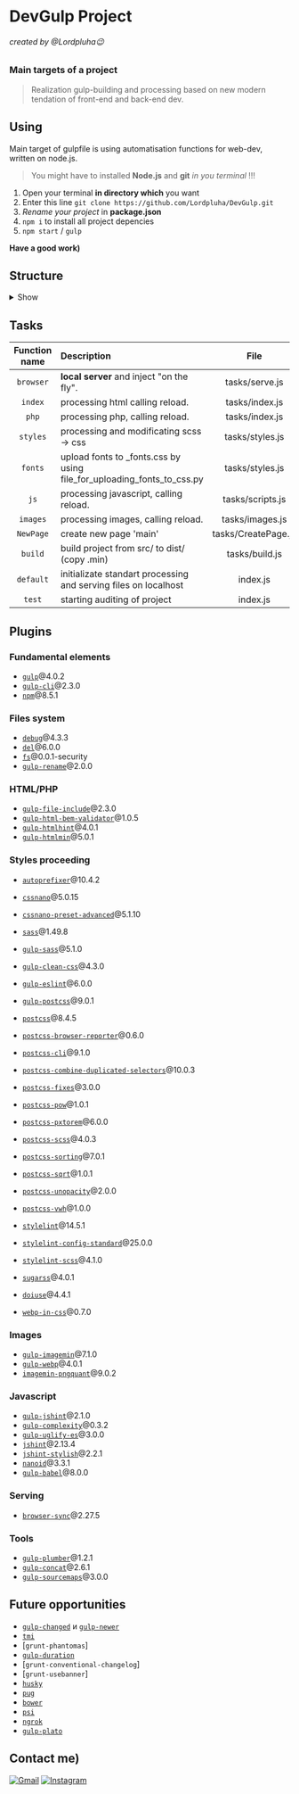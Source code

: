 DevGulp Project
============================================================================
###### created by @Lordpluha:wink:

### Main targets of a project
> Realization gulp-building and processing based on new modern tendation of front-end and back-end dev.

Using
--------------------------------------------------
Main target of gulpfile is using automatisation functions for web-dev, written on node.js.

> You might have to installed **Node.js** and **git** *in you terminal* !!!

1. Open your terminal **in directory which** you want
2. Enter this line ```git clone https://github.com/Lordpluha/DevGulp.git```
3. *Rename your project* in **package.json**
4. ```npm i``` to install all project depencies
5. ```npm start``` / ```gulp```

**Have a good work)**

Structure
--------------------------------------------------
<details><summary>Show</summary>
<!-- tree /A /F -->
 _________
|         |
| DevGulp |
|_________|
    |
    |   .eslintrc
    |   .gitattributes
    |   .gitignore
    |   .htaccess
    |   .stylelintrc.json
    |   Apache_2.4-PHP_8.0+Nginx_1.21_vhosta.conf
    |   CONTRIBUTING.md
    |   gmail_ico.png
    |   inst_ico.png
    |   LICENSE
    |   package-lock.json
    |   package.json
    |   postcss.config.js
    |   README.md
    |   SECURITY.md
    |   structure.txt
    |
    +---.github
    |   \---workflows
    |           codeql-analysis.yml
    |
    +---certificates
    |       localhost-rootCA.crt
    |       localhost-rootCA.key
    |       localhost-server.crt
    |       localhost-server.key
    |       rootCA.crt
    |       rootCA.key
    |       server.crt
    |       server.key
    |
    +---gulpfile.js
    |   |   file_for_uploading_fonts_to_scss.py
    |   |   index.js
    |   |
    |   \---tasks
    |       |   build.js
    |       |   clean.js
    |       |   CreatePage.js
    |       |   FileWatcher.js
    |       |   github.js
    |       |   images.js
    |       |   index.js
    |       |   lighthouse.js
    |       |   scripts.js
    |       |   serve.js
    |       |   styles.js
    |       |
    |       +---configs
    |       |   +---index.js
    |       |   |       gulp-htmlhint.config.js
    |       |   |       gulp-htmlmin.config.js
    |       |   |
    |       |   \---styles.js
    |       |           autoprefixer.config.js
    |       |           cssnano.config.js
    |       |           doiuse.config.js
    |       |           gulp-clean-css.config.js
    |       |           postcss-browser-reporter.config.js
    |       |           postcss-sorting.config.js
    |       |           stylelint.config.js
    |       |
    |       \---vars
    |               pages_list.json
    |               styles.vars.js
    |
    \---src
        \---main
            +---html
            |   |   index.html
            |   |   index.min.html
            |   |   index.src.html
            |   |
            |   \---blocks
            |           article.html
            |           aside.html
            |           footer.html
            |           header.html
            |           nav.html
            |
            +---img
            |   +---article
            |   +---aside
            |   +---footer
            |   +---header
            |   \---nav
            +---js
            |   +---plugins
            |   |   \---HTML5Shiv
            |   |           html5shiv-master.zip
            |   |           html5shiv-printshiv.min.js
            |   |           html5shiv.min.js
            |   |
            |   \---scripts
            |           MYbeauty_fx.js
            |           scripts.js
            |           scripts.js.min.map
            |           scripts.min.js
            |
            +---php
            |   |   index.min.php
            |   |   index.php
            |   |
            |   \---blocks
            |       |   article.php
            |       |   aside.php
            |       |   footer.php
            |       |   header.php
            |       |   nav.php
            |       |
            |       \---templates
            \---styles
                +---css.dist
                |       styles.css
                |       styles.css.map
                |       styles.min.css
                |
                +---css.src
                |       styles.scss
                |       _article.scss
                |       _aside.scss
                |       _fonts.scss
                |       _footer.scss
                |       _header.scss
                |       _media.scss
                |       _mixins.scss
                |       _nav.scss
                |       _preloader.scss
                |       _zer0.scss
                |
                \---fonts
                    |   Roboto.zip
                    |
                    \---Roboto
                            LICENSE.txt
                            Roboto-Black.ttf
                            Roboto-BlackItalic.ttf
                            Roboto-Bold.ttf
                            Roboto-BoldItalic.ttf
                            Roboto-Italic.ttf
                            Roboto-Light.ttf
                            Roboto-LightItalic.ttf
                            Roboto-Medium.ttf
                            Roboto-MediumItalic.ttf
                            Roboto-Regular.ttf
                            Roboto-Thin.ttf
                            Roboto-ThinItalic.ttf
</details> 

Tasks
--------------------------------------------------

|  Function name  |               Description                 |   File     |
|      :---:      | :---                                      |   :---:    |
| `browser`       | **local server** and inject "on the fly". | tasks/serve.js   |
| `index`         | processing html calling reload.           | tasks/index.js   |
| `php`           | processing php, calling reload.           | tasks/index.js   |
| `styles`        | processing and modificating scss -> css   | tasks/styles.js  |
| `fonts`         | upload fonts to _fonts.css by using file_for_uploading_fonts_to_css.py                            | tasks/styles.js  | 
| `js`            | processing javascript, calling reload.    | tasks/scripts.js |
| `images`        | processing images, calling reload.        | tasks/images.js  |
| `NewPage`       | create new page 'main'                    | tasks/CreatePage.js |
| `build`         | build project from src/ to dist/ (copy .min)| tasks/build.js |
| `default`       | initializate standart processing and serving files on localhost                                                     | index.js   |
| `test`          | starting auditing of project              | index.js   |
Plugins
--------------------------------------------------

### Fundamental elements
- [`gulp`]@4.0.2
- [`gulp-cli`]@2.3.0
- [`npm`]@8.5.1

### Files system
- [`debug`]@4.3.3
- [`del`]@6.0.0
- [`fs`]@0.0.1-security
- [`gulp-rename`]@2.0.0

### HTML/PHP
- [`gulp-file-include`]@2.3.0
- [`gulp-html-bem-validator`]@1.0.5
- [`gulp-htmlhint`]@4.0.1
- [`gulp-htmlmin`]@5.0.1

### Styles proceeding
- [`autoprefixer`]@10.4.2
- [`cssnano`]@5.0.15
- [`cssnano-preset-advanced`]@5.1.10

- [`sass`]@1.49.8
- [`gulp-sass`]@5.1.0
- [`gulp-clean-css`]@4.3.0
- [`gulp-eslint`]@6.0.0
- [`gulp-postcss`]@9.0.1

- [`postcss`]@8.4.5
- [`postcss-browser-reporter`]@0.6.0
- [`postcss-cli`]@9.1.0
- [`postcss-combine-duplicated-selectors`]@10.0.3
- [`postcss-fixes`]@3.0.0
- [`postcss-pow`]@1.0.1
- [`postcss-pxtorem`]@6.0.0
- [`postcss-scss`]@4.0.3
- [`postcss-sorting`]@7.0.1
- [`postcss-sqrt`]@1.0.1
- [`postcss-unopacity`]@2.0.0
- [`postcss-vwh`]@1.0.0

- [`stylelint`]@14.5.1
- [`stylelint-config-standard`]@25.0.0
- [`stylelint-scss`]@4.1.0

- [`sugarss`]@4.0.1
- [`doiuse`]@4.4.1

- [`webp-in-css`]@0.7.0

### Images
- [`gulp-imagemin`]@7.1.0
- [`gulp-webp`]@4.0.1
- [`imagemin-pngquant`]@9.0.2

### Javascript
- [`gulp-jshint`]@2.1.0
- [`gulp-complexity`]@0.3.2
- [`gulp-uglify-es`]@3.0.0
- [`jshint`]@2.13.4
- [`jshint-stylish`]@2.2.1
- [`nanoid`]@3.3.1
- [`gulp-babel`]@8.0.0

### Serving
- [`browser-sync`]@2.27.5

### Tools
- [`gulp-plumber`]@1.2.1
- [`gulp-concat`]@2.6.1
- [`gulp-sourcemaps`]@3.0.0

[`autoprefixer`]:                           https://www.npmjs.com/package/autoprefixer
[`cssnano`]:                                https://www.npmjs.com/package/cssnano
[`cssnano-preset-advanced`]:                https://www.npmjs.com/package/cssnano-preset-advanced
[`sass`]:                                   https://www.npmjs.com/package/sass
[`gulp-sass`]:                              https://www.npmjs.com/package/gulp-sass
[`gulp-clean-css`]:                         https://www.npmjs.com/package/gulp-clean-css
[`gulp-eslint`]:                            https://www.npmjs.com/package/gulp-eslint
[`gulp-postcss`]:                           https://www.npmjs.com/package/gulp-postcss
[`postcss`]:                                https://www.npmjs.com/package/postcss
[`postcss-browser-reporter`]:               https://www.npmjs.com/package/postcss-browser-report
[`postcss-cli`]:                            https://www.npmjs.com/package/postcss-cli
[`postcss-combine-duplicated-selectors`]:   https://www.npmjs.com/package/postcss-combine-duplicated-selectors
[`postcss-fixes`]:                          https://www.npmjs.com/package/postcss-fixes
[`postcss-pow`]:                            https://www.npmjs.com/package/postcss-pow
[`postcss-pxtorem`]:                        https://www.npmjs.com/package/postcss-pxtorem
[`postcss-scss`]:                           https://www.npmjs.com/package/postcss-scss
[`postcss-sorting`]:                        https://www.npmjs.com/package/postcss-sorting
[`postcss-sqrt`]:                           https://www.npmjs.com/package/postcss-sqrt
[`postcss-unopacity`]:                      https://www.npmjs.com/package/postcss-unopacity
[`postcss-vwh`]:                            https://www.npmjs.com/package/postcss-vwh
[`stylelint`]:                              https://www.npmjs.com/package/stylelint
[`stylelint-config-standard`]:              https://www.npmjs.com/package/stylelint-config-standard
[`stylelint-scss`]:                         https://www.npmjs.com/package/stylelint-scss
[`sugarss`]:                                https://www.npmjs.com/package/sugarss
[`doiuse`]:                                 https://www.npmjs.com/package/doiuse
[`webp-in-css`]:                            https://www.npmjs.com/package/webp-in-css
[`browser-sync`]:                           https://www.npmjs.com/package/browser-sync
[`debug`]:                                  https://www.npmjs.com/package/debug
[`del`]:                                    https://www.npmjs.com/package/del
[`fs`]:                                     https://www.npmjs.com/package/fs
[`gulp-rename`]:                            https://www.npmjs.com/package/gulp-rename
[`gulp`]:                                   https://www.npmjs.com/package/gulp
[`gulp-cli`]:                               https://www.npmjs.com/package/gulp-cli
[`npm`]:                                    https://www.npmjs.com/package/npm
[`gulp-plumber`]:                           https://www.npmjs.com/package/gulp-plumber
[`gulp-concat`]:                            https://www.npmjs.com/package/gulp-concat
[`gulp-sourcemaps`]:                        https://www.npmjs.com/package/gulp-sourcemaps
[`gulp-file-include`]:                      https://www.npmjs.com/package/gulp-file-include
[`gulp-html-bem-validator`]:                https://www.npmjs.com/package/gulp-html-bem-validator
[`gulp-htmlhint`]:                          https://www.npmjs.com/package/gulp-htmlhint
[`gulp-htmlmin`]:                           https://www.npmjs.com/package/gulp-htmlmin   
[`gulp-imagemin`]:                          https://www.npmjs.com/package/gulp-imagemin
[`gulp-webp`]:                              https://www.npmjs.com/package/gulp-webp
[`imagemin-pngquant`]:                      https://www.npmjs.com/package/imagemin-pngquant
[`gulp-jshint`]:                            https://www.npmjs.com/package/gulp-jshint
[`gulp-complexity`]:                        https://www.npmjs.com/package/gulp-complexity
[`gulp-uglify-es`]:                         https://www.npmjs.com/package/gulp-uglify-es
[`jshint`]:                                 https://www.npmjs.com/package/jshint
[`jshint-stylish`]:                         https://www.npmjs.com/package/jshint-stylish
[`nanoid`]:                                 https://www.npmjs.com/package/nanoid
[`gulp-babel`]:                             https://www.npmjs.com/package/gulp-babel

Future opportunities
--------------------------------------------------
- [`gulp-changed`] и [`gulp-newer`] 
- [`tmi`]
- [`grunt-phantomas`]
- [`gulp-duration`]
- [`grunt-conventional-changelog`]
- [`grunt-usebanner`]
- [`husky`]
- [`pug`]
- [`bower`]
- [`psi`]
- [`ngrok`]
- [`gulp-plato`]

[`gulp-changed`]:                   https://www.npmjs.com/package/gulp-changed
[`gulp-newer`]:                     https://www.npmjs.com/package/gulp-newer
[`tmi`]:                            https://www.npmjs.com/package/tmi
[`gulp-duration`]:                  https://www.npmjs.com/package/gulp-duration
[`husky`]:                          https://www.npmjs.com/package/husky
[`pug`]:                            https://www.npmjs.com/package/pug
[`bower`]:                          https://www.npmjs.com/package/bower
[`psi`]:                            https://www.npmjs.com/package/psi
[`ngrok`]:                          https://www.npmjs.com/package/ngrok
[`gulp-plato`]:                     https://www.npmjs.com/package/gulp-plato

Contact me)
--------------------------------------------------

[![Gmail][gmail_ico]][gmail_href]
[![Instagram][instagram_ico]][inst_href]

[gmail_ico]: https://raw.githubusercontent.com/Lordpluha/DevGulp/main/gmail_ico.png  
[gmail_href]: mailto:Tesluakevlad@gmail.com?subject=DevGulp%20proj.

[instagram_ico]:    https://raw.githubusercontent.com/Lordpluha/DevGulp/main/inst_ico.png
[inst_href]:        https://www.instagram.com/def.__init__/